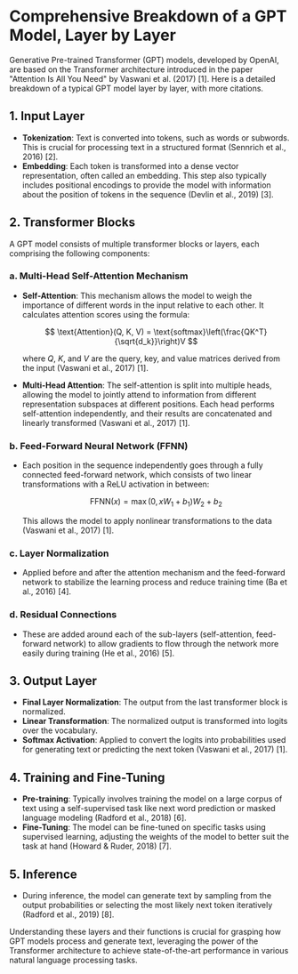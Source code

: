 # Comprehensive Breakdown of a GPT Model, Layer by Layer

Generative Pre-trained Transformer (GPT) models, developed by OpenAI, are based on the Transformer architecture introduced in the paper "Attention Is All You Need" by Vaswani et al. (2017) [1]. Here is a detailed breakdown of a typical GPT model layer by layer, with more citations.

## 1. Input Layer

- **Tokenization**: Text is converted into tokens, such as words or subwords. This is crucial for processing text in a structured format (Sennrich et al., 2016) [2].
- **Embedding**: Each token is transformed into a dense vector representation, often called an embedding. This step also typically includes positional encodings to provide the model with information about the position of tokens in the sequence (Devlin et al., 2019) [3].

## 2. Transformer Blocks

A GPT model consists of multiple transformer blocks or layers, each comprising the following components:

### a. Multi-Head Self-Attention Mechanism

- **Self-Attention**: This mechanism allows the model to weigh the importance of different words in the input relative to each other. It calculates attention scores using the formula:

  $$
  \text{Attention}(Q, K, V) = \text{softmax}\left(\frac{QK^T}{\sqrt{d_k}}\right)V
  $$

  where $Q$, $K$, and $V$ are the query, key, and value matrices derived from the input (Vaswani et al., 2017) [1].

- **Multi-Head Attention**: The self-attention is split into multiple heads, allowing the model to jointly attend to information from different representation subspaces at different positions. Each head performs self-attention independently, and their results are concatenated and linearly transformed (Vaswani et al., 2017) [1].

### b. Feed-Forward Neural Network (FFNN)

- Each position in the sequence independently goes through a fully connected feed-forward network, which consists of two linear transformations with a ReLU activation in between:

  $$
  \text{FFNN}(x) = \max(0, xW_1 + b_1)W_2 + b_2
  $$

  This allows the model to apply nonlinear transformations to the data (Vaswani et al., 2017) [1].

### c. Layer Normalization

- Applied before and after the attention mechanism and the feed-forward network to stabilize the learning process and reduce training time (Ba et al., 2016) [4].

### d. Residual Connections

- These are added around each of the sub-layers (self-attention, feed-forward network) to allow gradients to flow through the network more easily during training (He et al., 2016) [5].

## 3. Output Layer

- **Final Layer Normalization**: The output from the last transformer block is normalized.
- **Linear Transformation**: The normalized output is transformed into logits over the vocabulary.
- **Softmax Activation**: Applied to convert the logits into probabilities used for generating text or predicting the next token (Vaswani et al., 2017) [1].

## 4. Training and Fine-Tuning

- **Pre-training**: Typically involves training the model on a large corpus of text using a self-supervised task like next word prediction or masked language modeling (Radford et al., 2018) [6].
- **Fine-Tuning**: The model can be fine-tuned on specific tasks using supervised learning, adjusting the weights of the model to better suit the task at hand (Howard & Ruder, 2018) [7].

## 5. Inference

- During inference, the model can generate text by sampling from the output probabilities or selecting the most likely next token iteratively (Radford et al., 2019) [8].

Understanding these layers and their functions is crucial for grasping how GPT models process and generate text, leveraging the power of the Transformer architecture to achieve state-of-the-art performance in various natural language processing tasks.

